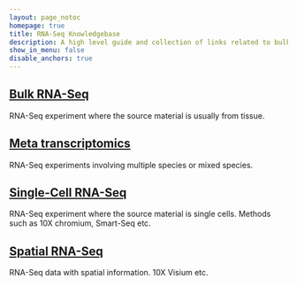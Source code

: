```yaml
---
layout: page_notoc
homepage: true
title: RNA-Seq Knowledgebase
description: A high level guide and collection of links related to bulk and single-cell RNA-Seq experiments.
show_in_menu: false
disable_anchors: true
---
```


## [Bulk RNA-Seq](./documentation/rnaseq.html)  
RNA-Seq experiment where the source material is usually from tissue.

## [Meta transcriptomics](./documentation/meta-rnaseq.html)  
RNA-Seq experiments involving multiple species or mixed species.

## [Single-Cell RNA-Seq](./documentation/scrnaseq.html)  
RNA-Seq experiment where the source material is single cells. Methods such as 10X chromium, Smart-Seq etc.

## [Spatial RNA-Seq](./documentation/spatial.html)
RNA-Seq data with spatial information. 10X Visium etc.


